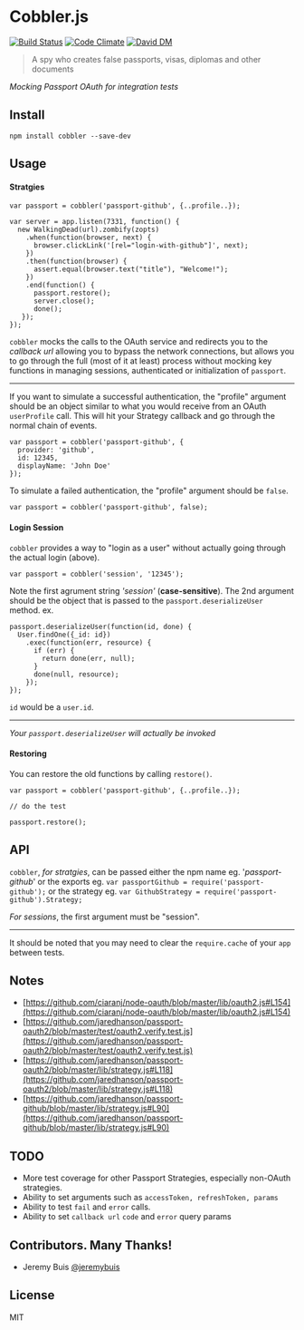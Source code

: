 # Cobbler.js

[![Build Status](https://travis-ci.org/nowk/cobbler.js.svg?branch=master)](https://travis-ci.org/nowk/cobbler.js)
[![Code Climate](https://codeclimate.com/github/nowk/cobbler.js.png)](https://codeclimate.com/github/nowk/cobbler.js)
[![David DM](https://david-dm.org/nowk/cobbler.js.png)](https://david-dm.org/nowk/cobbler.js)

> A spy who creates false passports, visas, diplomas and other documents

*Mocking Passport OAuth for integration tests*

## Install

    npm install cobbler --save-dev

## Usage

#### Stratgies

    var passport = cobbler('passport-github', {..profile..});

    var server = app.listen(7331, function() {
      new WalkingDead(url).zombify(zopts)
        .when(function(browser, next) {
          browser.clickLink('[rel="login-with-github"]', next);
        })
        .then(function(browser) {
          assert.equal(browser.text("title"), "Welcome!");
        })
        .end(function() {
          passport.restore();
          server.close();
          done();
       });
    });

`cobbler` mocks the calls to the OAuth service and redirects you to the *callback url* allowing you to bypass the network connections, but allows you to go through the full (most of it at least) process without mocking key functions in managing sessions, authenticated or initialization of `passport`.

---

If you want to simulate a successful authentication, the "profile" argument should be an object similar to what you would receive from an OAuth `userProfile` call. This will hit your Strategy callback and go through the normal chain of events.

    var passport = cobbler('passport-github', {
      provider: 'github',
      id: 12345,
      displayName: 'John Doe'
    });

To simulate a failed authentication, the "profile" argument should be `false`.

    var passport = cobbler('passport-github', false);


#### Login Session

`cobbler` provides a way to "login as a user" without actually going through the actual login (above).

    var passport = cobbler('session', '12345');

Note the first agrument string *'session'* (**case-sensitive**). The 2nd argument should be the object that is passed to the `passport.deserializeUser` method. ex.

    passport.deserializeUser(function(id, done) {
      User.findOne({_id: id})
        .exec(function(err, resource) {
          if (err) {
            return done(err, null);
          }
          done(null, resource);
        });
    });

`id` would be a `user.id`.

---

*Your `passport.deserializeUser` will actually be invoked*

#### Restoring

You can restore the old functions by calling `restore()`.

    var passport = cobbler('passport-github', {..profile..});

    // do the test

    passport.restore();

## API

`cobbler`, *for stratgies*, can be passed either the npm name eg. '*passport-github*' or the exports eg. `var passportGithub = require('passport-github');` or the strategy eg. `var GithubStrategy = require('passport-github').Strategy;`

*For sessions*, the first argument must be "session".

---

It should be noted that you may need to clear the `require.cache` of your `app` between tests.

## Notes

  * [https://github.com/ciaranj/node-oauth/blob/master/lib/oauth2.js#L154](https://github.com/ciaranj/node-oauth/blob/master/lib/oauth2.js#L154)
  * [https://github.com/jaredhanson/passport-oauth2/blob/master/test/oauth2.verify.test.js](https://github.com/jaredhanson/passport-oauth2/blob/master/test/oauth2.verify.test.js)
  * [https://github.com/jaredhanson/passport-oauth2/blob/master/lib/strategy.js#L118](https://github.com/jaredhanson/passport-oauth2/blob/master/lib/strategy.js#L118)
  * [https://github.com/jaredhanson/passport-github/blob/master/lib/strategy.js#L90](https://github.com/jaredhanson/passport-github/blob/master/lib/strategy.js#L90)

## TODO

  * More test coverage for other Passport Strategies, especially non-OAuth strategies.
  * Ability to set arguments such as `accessToken, refreshToken, params`
  * Ability to test `fail` and `error` calls.
  * Ability to set `callback url` `code` and `error` query params

## Contributors. Many Thanks!

* Jeremy Buis [@jeremybuis](https://github.com/jeremybuis)

## License

MIT

